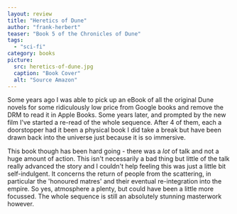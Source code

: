 ```yaml
---
layout: review
title: "Heretics of Dune"
author: "frank-herbert"
teaser: "Book 5 of the Chronicles of Dune"
tags:
  - "sci-fi"
category: books
picture:
  src: heretics-of-dune.jpg
  caption: "Book Cover"
  alt: "Source Amazon"
---
```


Some years ago I was able to pick up an eBook of all the original Dune novels for some ridiculously low price from Google
books and remove the DRM to read it in Apple Books. Some years later, and prompted by the new film I've started a re-read
of the whole sequence. After 4 of them, each a doorstopper had it been a physical book I did take a break but have
been drawn back into the universe just because it is so immersive. 

This book though has been hard going - there was a *lot* of talk and not a huge amount of action. This isn't
necessarily a bad thing but little of the talk really advanced the story and I couldn't help feeling this was 
just a little bit self-indulgent. It concerns the return of people from the scattering, in particular the
'honoured matres' and their eventual re-integration into the empire. So yes, atmosphere a plenty, but
could have been a little more focussed. The whole sequence is still an absolutely stunning masterwork
however.